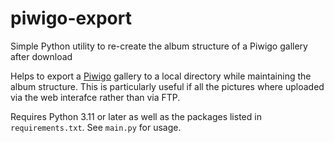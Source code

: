 # piwigo-export
Simple Python utility to re-create the album structure of a Piwigo gallery after download

Helps to export a [Piwigo](https://piwigo.org/) gallery to a local directory while maintaining the album structure. This is particularly useful if all the pictures where uploaded via the web interafce rather than via FTP. 

Requires Python 3.11 or later as well as the packages listed in `requirements.txt`.
See `main.py` for usage.
